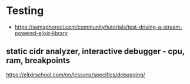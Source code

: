 # Testing

* https://semaphoreci.com/community/tutorials/test-driving-a-stream-powered-elixir-library

## static cidr analyzer, interactive debugger - cpu, ram, breakpoints 
https://elixirschool.com/en/lessons/specifics/debugging/
